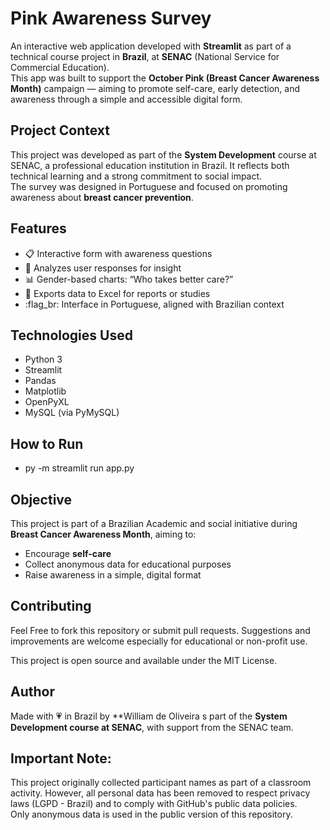 # Pink Awareness Survey

An interactive web application developed with **Streamlit** as part of a technical course project in **Brazil**, at **SENAC** (National Service for Commercial Education).  
This app was built to support the **October Pink (Breast Cancer Awareness Month)** campaign — aiming to promote self-care, early detection, and awareness through a simple and accessible digital form.

## Project Context

This project was developed as part of the **System Development** course at SENAC, a professional education institution in Brazil. It reflects both technical learning and a strong commitment to social impact.  
The survey was designed in Portuguese and focused on promoting awareness about **breast cancer prevention**.

## Features

- :clipboard: Interactive form with awareness questions
- :brain: Analyzes user responses for insight
- :bar_chart: Gender-based charts: “Who takes better care?”
- :file_folder: Exports data to Excel for reports or studies
- :flag_br: Interface in Portuguese, aligned with Brazilian context

## Technologies Used

- Python 3
- Streamlit
- Pandas
- Matplotlib
- OpenPyXL
- MySQL (via PyMySQL)

## How to Run

- py -m streamlit run app.py

## Objective

This project is part of a Brazilian Academic and social initiative during **Breast Cancer Awareness Month**, aiming to:
- Encourage **self-care**
- Collect anonymous data for educational purposes
- Raise awareness in a simple, digital format

 ## Contributing

 Feel Free to fork this repository or submit pull requests.
 Suggestions and improvements are welcome especially for educational or non-profit use.

 This project is open source and available under the MIT License.


## Author

Made with 💗 in Brazil by **William de Oliveira s part of the **System Development course at SENAC**, with support from the SENAC team.



## Important Note:
This project originally collected participant names as part of a classroom activity. However, all personal data has been removed to respect privacy laws (LGPD - Brazil) and to comply with GitHub's public data policies.  
Only anonymous data is used in the public version of this repository.
